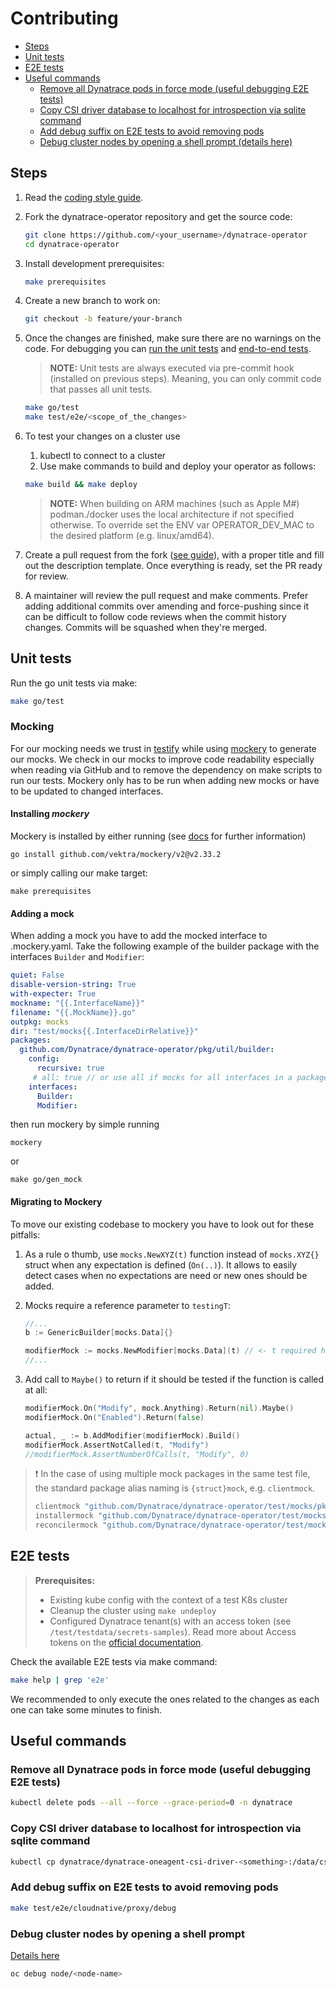 # Contributing

- [Steps](#steps)
- [Unit tests](#unit-tests)
- [E2E tests](#e2e-tests)
- [Useful commands](#useful-commands)
  - [Remove all Dynatrace pods in force mode (useful debugging E2E tests)](#remove-all-dynatrace-pods-in-force-mode-useful-debugging-e2e-tests)
  - [Copy CSI driver database to localhost for introspection via sqlite command](#copy-csi-driver-database-to-localhost-for-introspection-via-sqlite-command)
  - [Add debug suffix on E2E tests to avoid removing pods](#add-debug-suffix-on-e2e-tests-to-avoid-removing-pods)
  - [Debug cluster nodes by opening a shell prompt (details here)](#debug-cluster-nodes-by-opening-a-shell-prompt)

## Steps

1. Read the [coding style guide](doc/coding-style-guide.md).

2. Fork the dynatrace-operator repository and get the source code:

    ```sh
    git clone https://github.com/<your_username>/dynatrace-operator
    cd dynatrace-operator
    ```

3. Install development prerequisites:

   ```sh
   make prerequisites
   ```

4. Create a new branch to work on:

   ```sh
   git checkout -b feature/your-branch
   ```

5. Once the changes are finished, make sure there are no warnings on the code. For debugging you can [run the unit tests](#unit-tests) and [end-to-end tests](#e2e-tests).

    > **NOTE:**
    > Unit tests are always executed via pre-commit hook (installed on previous steps). Meaning, you can only commit code that passes all unit tests.

    ```sh
    make go/test
    make test/e2e/<scope_of_the_changes>
    ```

6. To test your changes on a cluster use

    1. kubectl to connect to a cluster
    2. Use make commands to build and deploy your operator as follows:

    ```sh
    make build && make deploy
    ```

    >**NOTE:**
    > When building on ARM machines (such as Apple M#) podman./docker uses the local architecture if not specified otherwise.
    > To override set the ENV var OPERATOR_DEV_MAC to the desired platform (e.g. linux/amd64).

7. Create a pull request from the fork ([see guide](https://help.github.com/articles/creating-a-pull-request-from-a-fork/)), with a proper title and fill out the description template. Once everything is ready, set the PR ready for review.

8. A maintainer will review the pull request and make comments. Prefer adding additional commits over amending and force-pushing since it can be difficult to follow code reviews when the commit history changes. Commits will be squashed when they're merged.

## Unit tests

Run the go unit tests via make:

```sh
make go/test
```

### Mocking

For our mocking needs we trust in [testify](https://github.com/stretchr/testify) while using [mockery](https://github.com/vektra/mockery) to generate our mocks.
We check in our mocks to improve code readability especially when reading via GitHub and to remove the dependency on make scripts to run our tests.
Mockery only has to be run when adding new mocks or have to be updated to changed interfaces.

#### Installing _mockery_

Mockery is installed by either running (see [docs](https://vektra.github.io/mockery/latest/installation/#go-install) for further information)

```shell
go install github.com/vektra/mockery/v2@v2.33.2
```

or simply calling our make target:

```shell
make prerequisites
```

#### Adding a mock

When adding a mock you have to add the mocked interface to .mockery.yaml.
Take the following example of the builder package with the interfaces `Builder` and `Modifier`:

```yaml
quiet: False
disable-version-string: True
with-expecter: True
mockname: "{{.InterfaceName}}"
filename: "{{.MockName}}.go"
outpkg: mocks
dir: "test/mocks{{.InterfaceDirRelative}}"
packages:
  github.com/Dynatrace/dynatrace-operator/pkg/util/builder:
    config:
      recursive: true
     # all: true // or use all if mocks for all interfaces in a package/dir should be created
    interfaces:
      Builder:
      Modifier:
```

then run mockery by simple running

```shell
mockery
```

or

```shell
make go/gen_mock
```

#### Migrating to Mockery

To move our existing codebase to mockery you have to look out for these pitfalls:

1. As a rule o thumb, use `mocks.NewXYZ(t)` function instead of `mocks.XYZ{}` struct when any expectation is defined (`On(..)`). It allows to easily detect cases when no expectations are need or new ones should be added.

2. Mocks require a reference parameter to `testingT`:

   ```go
   //...
   b := GenericBuilder[mocks.Data]{}

   modifierMock := mocks.NewModifier[mocks.Data](t) // <- t required here
   //...
   ```

3. Add call to `Maybe()` to return if it should be tested if the function is called at all:

    ```go
    modifierMock.On("Modify", mock.Anything).Return(nil).Maybe()
    modifierMock.On("Enabled").Return(false)

    actual, _ := b.AddModifier(modifierMock).Build()
    modifierMock.AssertNotCalled(t, "Modify")
    //modifierMock.AssertNumberOfCalls(t, "Modify", 0)
   ```

  > ❗ In the case of using multiple mock packages in the same test file, the standard package alias naming is `{struct}mock`, e.g. `clientmock`.
  >
  > ```go
  > clientmock "github.com/Dynatrace/dynatrace-operator/test/mocks/pkg/clients/dynatrace"
  > installermock "github.com/Dynatrace/dynatrace-operator/test/mocks/pkg/injection/codemodule/installer"
  > reconcilermock "github.com/Dynatrace/dynatrace-operator/test/mocks/sigs.k8s.io/controller-runtime/pkg/reconcile"
  > ```

## E2E tests

> **Prerequisites:**
>
> - Existing kube config with the context of a test K8s cluster
> - Cleanup the cluster using `make undeploy`
> - Configured Dynatrace tenant(s) with an access token (see `/test/testdata/secrets-samples`). Read more about Access tokens on the [official documentation](https://www.dynatrace.com/support/help/manage/access-control/access-tokens).

Check the available E2E tests via make command:

```sh
make help | grep 'e2e'
```

We recommended to only execute the ones related to the changes as each one can take some minutes to finish.

## Useful commands

### Remove all Dynatrace pods in force mode (useful debugging E2E tests)

```sh
kubectl delete pods --all --force --grace-period=0 -n dynatrace
```

### Copy CSI driver database to localhost for introspection via sqlite command

```sh
kubectl cp dynatrace/dynatrace-oneagent-csi-driver-<something>:/data/csi.db csi.sqlite
```

### Add debug suffix on E2E tests to avoid removing pods

```sh
make test/e2e/cloudnative/proxy/debug
```

### Debug cluster nodes by opening a shell prompt

[Details here](https://www.psaggu.com/upstream-contribution/2021/05/04/notes.html)

```sh
oc debug node/<node-name>
```
